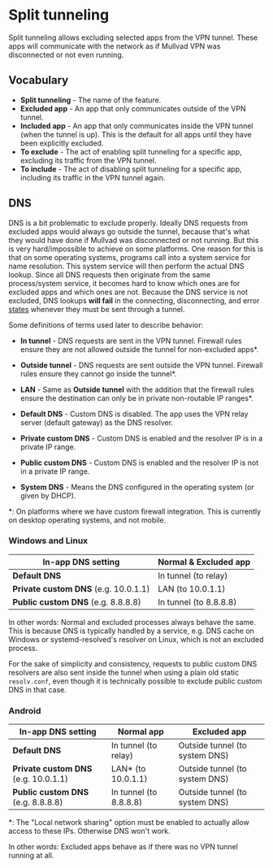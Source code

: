 # Split tunneling

Split tunneling allows excluding selected apps from the VPN tunnel. These apps will communicate with the network as if Mullvad VPN was disconnected or not even running.

## Vocabulary

* **Split tunneling** - The name of the feature.
* **Excluded app** - An app that only communicates outside of the VPN tunnel.
* **Included app** - An app that only communicates inside the VPN tunnel (when the tunnel is up).
  This is the default for all apps until they have been explicitly excluded.
* **To exclude** - The act of enabling split tunneling for a specific app, excluding its traffic
  from the VPN tunnel.
* **To include** - The act of disabling split tunneling for a specific app, including its traffic
  in the VPN tunnel again.

## DNS

DNS is a bit problematic to exclude properly. Ideally DNS requests from excluded apps would
always go outside the tunnel, because that's what they would have done if Mullvad was disconnected
or not running. But this is very hard/impossible to achieve on some platforms.
One reason for this is that on some operating systems, programs call into a system service
for name resolution. This system service will then perform the actual DNS lookup.
Since all DNS requests then originate from the same process/system service, it becomes hard
to know which ones are for excluded apps and which ones are not. Because the DNS service is not
excluded, DNS lookups **will fail** in the connecting, disconnecting, and error
[states](architecture.md) whenever they must be sent through a tunnel.

Some definitions of terms used later to describe behavior:

* **In tunnel** - DNS requests are sent in the VPN tunnel. Firewall rules ensure they
    are not allowed outside the tunnel for non-excluded apps*.
* **Outside tunnel** - DNS requests are sent outside the VPN tunnel. Firewall rules ensure
    they cannot go inside the tunnel*.
* **LAN** - Same as **Outside tunnel** with the addition that the firewall rules ensure
    the destination can only be in private non-routable IP ranges*.

* **Default DNS** - Custom DNS is disabled. The app uses the VPN relay server (default gateway)
    as the DNS resolver.
* **Private custom DNS** - Custom DNS is enabled and the resolver IP is in a private IP range.
* **Public custom DNS** - Custom DNS is enabled and the resolver IP is not in a private IP range.
* **System DNS** - Means the DNS configured in the operating system (or given by DHCP).

*: On platforms where we have custom firewall integration. This is currently on desktop operating
  systems, and not mobile.

### Windows and Linux

| In-app DNS setting | Normal & Excluded app |
|-|-|
| **Default DNS** | In tunnel (to relay) |
| **Private custom DNS** (e.g. 10.0.1.1) | LAN (to 10.0.1.1) |
| **Public custom DNS** (e.g. 8.8.8.8) | In tunnel (to 8.8.8.8) |

In other words: Normal and excluded processes always behave the same. This is because DNS is
typically handled by a service, e.g. DNS cache on Windows or systemd-resolved's resolver on Linux,
which is not an excluded process.

For the sake of simplicity and consistency, requests to public custom DNS resolvers are also sent
inside the tunnel when using a plain old static `resolv.conf`, even though it is technically
possible to exclude public custom DNS in that case.

### Android

| In-app DNS setting | Normal app | Excluded app |
|-|-|-|
| **Default DNS** | In tunnel (to relay) | Outside tunnel (to system DNS) |
| **Private custom DNS** (e.g. 10.0.1.1) | LAN* (to 10.0.1.1) | Outside tunnel (to system DNS) |
| **Public custom DNS** (e.g. 8.8.8.8) | In tunnel (to 8.8.8.8) | Outside tunnel (to system DNS) |

*: The "Local network sharing" option must be enabled to actually allow access to these IPs.
Otherwise DNS won't work.

In other words: Excluded apps behave as if there was no VPN tunnel running at all.
